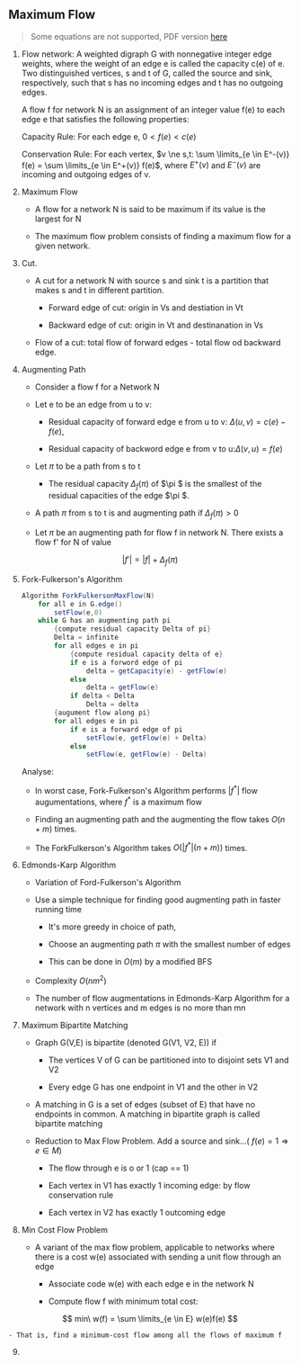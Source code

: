 ## Maximum Flow

> Some equations are not supported, PDF version [here](https://people.umass.edu/zibinchen/pdf/maxflow.pdf)

1. Flow network: A weighted digraph G with nonnegative integer edge weights, where the weight of an edge e is called the capacity c(e) of e. Two distinguished vertices, s and t of G, called the source and sink, respectively, such that s has no incoming edges and t has no outgoing edges.

   A flow f for network N is an assignment of an integer value f(e) to each edge e that satisfies the following properties:

   Capacity Rule: For each edge e, $0<f(e)<c(e)$

   Conservation Rule: For each vertex, $v \ne s,t: \sum \limits_{e \in E^-(v)} f(e) = \sum \limits_{e \in E^+(v)} f(e)$, where $E^+(v)$ and $E^-(v)$ are incoming and outgoing edges of v.

2. Maximum Flow

   - A flow for a network N is said to be maximum if its value is the largest for N

   - The maximum flow problem consists of finding a maximum flow for a given network.

3. Cut.

   - A cut for a network N with source s and sink t is a partition that makes s and t in different partition.

     - Forward edge of cut: origin in Vs and destiation in Vt

     - Backward edge of cut: origin in Vt and destinanation in Vs

   - Flow of a cut: total flow of forward edges - total flow od backward edge.

4. Augmenting Path

   - Consider a flow f for a Network N

   - Let e to be an edge from u to v:

     - Residual capacity of forward edge e from u to v: $\Delta (u,v)  =c(e) - f(e)$,

     - Residual capacity of backword edge e  from v to u:$\Delta (v,u) = f(e)$

   - Let $\pi$ to be a path from s to t

     - The residual capacity $\Delta _f (\pi )$ of $\pi $ is the smallest of the residual capacities of the edge $\pi $.

   - A path $\pi$ from s to t is and augmenting path if $\Delta _f (\pi ) > 0$

   - Let $\pi$ be an augmenting path for flow f in network N. There exists a flow f' for N of value

$$
|f'| = |f| + \Delta _f (\pi)
$$

5. Fork-Fulkerson's Algorithm

   ```java
   Algorithm ForkFulkersonMaxFlow(N)
       for all e in G.edge()
           setFlow(e,0)
       while G has an augmenting path pi
           {compute residual capacity Delta of pi}
           Delta = infinite
           for all edges e in pi
               {compute residual capacity delta of e}
               if e is a forword edge of pi
                   delta = getCapacity(e) - getFlow(e)
               else
                   delta = getFlow(e)
               if delta < Delta
                   Delta = delta
           {augument flow along pi}
           for all edges e in pi
               if e is a forward edge of pi
                   setFlow(e, getFlow(e) + Delta)
               else
                   setFlow(e, getFlow(e) - Delta)
   ```

   Analyse: 

   - In worst case, Fork-Fulkerson's Algorithm performs $|f^*|$ flow augumentations, where $f^*$ is a maximum flow 

   - Finding an augmenting path and the augmenting the flow takes $O(n+m)$ times.

   - The ForkFulkerson's Algorithm takes $O(|f^*|(n+m))$ times.

6. Edmonds-Karp Algorithm 

   - Variation of Ford-Fulkerson's Algorithm

   - Use a simple technique for finding good augmenting path in faster running time

     - It's more greedy in choice of path,

     - Choose an augmenting path $\pi$ with the smallest number of edges

     - This can be done in $O(m)$ by a modified BFS

   - Complexity $O(nm^2)$

   - The number of flow augmentations in Edmonds-Karp Algorithm for a network with n vertices and m edges is no more than mn

7. Maximum Bipartite Matching

   - Graph G(V,E) is bipartite (denoted G(V1, V2, E)) if 

     - The vertices V of G can be partitioned into to disjoint sets V1 and V2

     - Every edge G has one endpoint in V1 and the other in V2

   - A matching in G is a set of edges (subset of E) that have no endpoints in common. A matching in bipartite graph is called bipartite matching

   - Reduction to Max Flow Problem. Add a source and sink...( $f(e) = 1 \Longrightarrow e \in M$)

     - The flow through e is o or 1 (cap == 1)

     - Each vertex in V1 has exactly 1 incoming edge: by flow conservation rule

     - Each vertex in V2 has exactly 1 outcoming edge

8. Min Cost Flow Problem

   - A variant of the max flow problem, applicable to networks where there is a cost w(e) associated with sending a unit flow through an edge
     - Associate code w(e) with each edge e in the network N

     - Compute flow f with minimum total cost:

$$
min\ w(f) = \sum \limits_{e \in E} w(e)f(e)
$$

    - That is, find a minimum-cost flow among all the flows of maximum f

9. 
